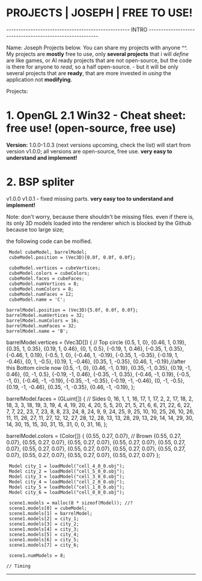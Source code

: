 
# PROJECTS | JOSEPH | FREE TO USE!


--------------------------------------------------- INTRO ---------------------------------------------------------


Name: Joseph
Projects below.
You can share my projects with anyone ^^. 
My projects are **mostly** free to use, only **several projects** that i will *define* are like games, or AI ready projects that are not open-source, but the code is there for anyone to *read*, so a half open-source. - but it will be only several projects that are **ready**, that are more invested in *using* the application not **modifying**.

Projects:
# 1. OpenGL 2.1 Win32 - Cheat sheet: free use! (open-source, free use)
**Version:** 1.0.0-1.0.3 (next versions upcoming, check the list)
will start from version v1.0.0;
all versions are open-source, free use.
**very easy to understand and implement!**

# 2. BSP spliter
v1.0.0
v1.0.1 - fixed missing parts.
**very easy too to understand and implement!**

Note: don't worry, because there shouldn't be missing files.
even if there is, its only 3D models loaded into the renderer which is blocked by the Github because too large size;

the following code can be moified.



     Model cubeModel, barrelModel;
     cubeModel.position = (Vec3D){0.0f, 0.0f, 0.0f};

     cubeModel.vertices = cubeVertices; 
     cubeModel.colors = cubeColors;
     cubeModel.faces = cubeFaces;
     cubeModel.numVertices = 8;
     cubeModel.numColors = 8;
     cubeModel.numFaces = 12;
     cubeModel.name = 'C';
     
    barrelModel.position = (Vec3D){5.0f, 0.0f, 0.0f};
    barrelModel.numVertices = 32;
    barrelModel.numColors = 16;
    barrelModel.numFaces = 32;
    barrelModel.name = 'B';
      
barrelModel.vertices = (Vec3D[]) {
    // Top circle
    {0.5, 1, 0},
    {0.46, 1, 0.19},
    {0.35, 1, 0.35},
    {0.19, 1, 0.46},
    {0, 1, 0.5},
    {-0.19, 1, 0.46},
    {-0.35, 1, 0.35},
    {-0.46, 1, 0.19},
    {-0.5, 1, 0},
    {-0.46, 1, -0.19},
    {-0.35, 1, -0.35},
    {-0.19, 1, -0.46},
    {0, 1, -0.5},
    {0.19, 1, -0.46},
    {0.35, 1, -0.35},
    {0.46, 1, -0.19},//after this Bottom circle now
    {0.5, -1, 0},
    {0.46, -1, 0.19},
    {0.35, -1, 0.35},
    {0.19, -1, 0.46},
    {0, -1, 0.5},
    {-0.19, -1, 0.46},
    {-0.35, -1, 0.35},
    {-0.46, -1, 0.19},
    {-0.5, -1, 0},
    {-0.46, -1, -0.19},
    {-0.35, -1, -0.35},
    {-0.19, -1, -0.46},
    {0, -1, -0.5},
    {0.19, -1, -0.46},
    {0.35, -1, -0.35},
    {0.46, -1, -0.19},
};

barrelModel.faces = (GLuint[]) {
    // Sides
    0, 16, 1, 
    1, 16, 17,
    1, 17, 2,
    2, 17, 18,
    2, 18, 3,
    3, 18, 19,
    3, 19, 4,
    4, 19, 20,
    4, 20, 5,
    5, 20, 21,
    5, 21, 6,
    6, 21, 22,
    6, 22, 7,
    7, 22, 23,
    7, 23, 8,
    8, 23, 24,
    8, 24, 9,
    9, 24, 25,
    9, 25, 10,
    10, 25, 26,
    10, 26, 11,
    11, 26, 27,
    11, 27, 12,
    12, 27, 28,
    12, 28, 13,
    13, 28, 29,
    13, 29, 14,
    14, 29, 30,
    14, 30, 15,
    15, 30, 31,
    15, 31, 0,
    0, 31, 16,
};

barrelModel.colors = (Color[]) {
    {0.55, 0.27, 0.07}, // Brown
    {0.55, 0.27, 0.07},
    {0.55, 0.27, 0.07},
    {0.55, 0.27, 0.07},
    {0.55, 0.27, 0.07},
    {0.55, 0.27, 0.07},
    {0.55, 0.27, 0.07},
    {0.55, 0.27, 0.07},
    {0.55, 0.27, 0.07},
    {0.55, 0.27, 0.07},
    {0.55, 0.27, 0.07},
    {0.55, 0.27, 0.07},
    {0.55, 0.27, 0.07}
};

     Model city_1 = loadModel("cell_4_0_0.obj");
     Model city_2 = loadModel("cell_5_0_0.obj");
     Model city_3 = loadModel("cell_3_0_0.obj");
     Model city_4 = loadModel("cell_2_0_0.obj");
     Model city_5 = loadModel("cell_1_0_0.obj");
     Model city_6 = loadModel("cell_0_0_0.obj");

     scene1.models = malloc(8 * sizeof(Model)); //?
     scene1.models[0] = cubeModel;
     scene1.models[1] = barrelModel;
     scene1.models[2] = city_1;
     scene1.models[3] = city_2;
     scene1.models[4] = city_3;
     scene1.models[5] = city_4;
     scene1.models[6] = city_5;
     scene1.models[7] = city_6;
     
     scene1.numModels = 8;

    // Timing



---------------------------------------------------------------------------------------------------------------------
